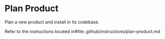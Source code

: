 # Plan Product

Plan a new product and install  in its codebase.

Refer to the instructions located in#file:.github/instructions/plan-product.md
